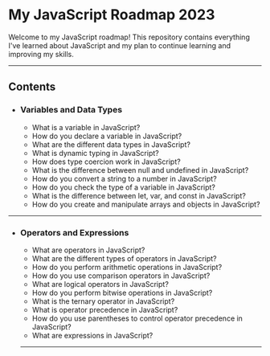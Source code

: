 # My JavaScript Roadmap 2023 

Welcome to my JavaScript roadmap! This repository contains everything I've learned about JavaScript and my plan to continue learning and improving my skills.
___

## Contents

* ### Variables and Data Types
  * What is a variable in JavaScript?
  * How do you declare a variable in JavaScript?
  * What are the different data types in JavaScript?
  * What is dynamic typing in JavaScript?
  * How does type coercion work in JavaScript?
  * What is the difference between null and undefined in JavaScript?
  * How do you convert a string to a number in JavaScript?
  * How do you check the type of a variable in JavaScript?
  * What is the difference between let, var, and const in JavaScript?
  * How do you create and manipulate arrays and objects in JavaScript?
___

* ### Operators and Expressions
  * What are operators in JavaScript?
  * What are the different types of operators in JavaScript?
  * How do you perform arithmetic operations in JavaScript?
  * How do you use comparison operators in JavaScript?
  * What are logical operators in JavaScript?
  * How do you perform bitwise operations in JavaScript?
  * What is the ternary operator in JavaScript?
  * What is operator precedence in JavaScript?
  * How do you use parentheses to control operator precedence in JavaScript?
  * What are expressions in JavaScript?
  ___
  
  
